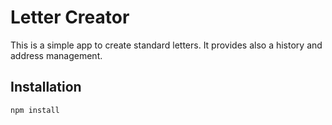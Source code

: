 # Letter Creator
This is a simple app to create standard letters. It provides also a history and address management.
## Installation
```
npm install
```
